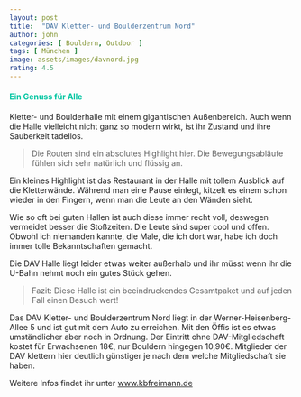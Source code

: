 ```yaml
---
layout: post
title:  "DAV Kletter- und Boulderzentrum Nord"
author: john
categories: [ Bouldern, Outdoor ]
tags: [ München ]
image: assets/images/davnord.jpg
rating: 4.5
---
```


#### <span style="color:#00c5a1">Ein Genuss für Alle</span>
Kletter- und Boulderhalle mit einem gigantischen Außenbereich. Auch wenn die Halle vielleicht nicht ganz so modern wirkt, ist ihr Zustand und ihre Sauberkeit tadellos. 

> Die Routen sind ein absolutes Highlight hier. Die Bewegungsabläufe fühlen sich sehr natürlich und flüssig an.

Ein kleines Highlight ist das Restaurant in der Halle mit tollem Ausblick auf die Kletterwände. Während man eine Pause einlegt, kitzelt es einem schon wieder in den Fingern, wenn man die Leute an den Wänden sieht. 

Wie so oft bei guten Hallen ist auch diese immer recht voll, deswegen vermeidet besser die Stoßzeiten. Die Leute sind super cool und offen. Obwohl ich niemanden kannte, die Male, die ich dort war, habe ich doch immer tolle Bekanntschaften gemacht.

Die DAV Halle liegt leider etwas weiter außerhalb und ihr müsst wenn ihr die U-Bahn nehmt noch ein gutes Stück gehen.

> Fazit: Diese Halle ist ein beeindruckendes Gesamtpaket und auf jeden Fall einen Besuch wert!

Das DAV Kletter- und Boulderzentrum Nord liegt in der Werner-Heisenberg-Allee 5 und ist gut mit dem Auto zu erreichen. Mit den Öffis ist es etwas umständlicher aber noch in Ordnung. Der Eintritt ohne DAV-Mitgliedschaft kostet für Erwachsenen 18€, nur Bouldern hingegen 10,90€. Mitglieder der DAV klettern hier deutlich günstiger je nach dem welche Mitgliedschaft sie haben.

Weitere Infos findet ihr unter <a href="https://www.kbfreimann.de/" target="_blank">www.kbfreimann.de</a>